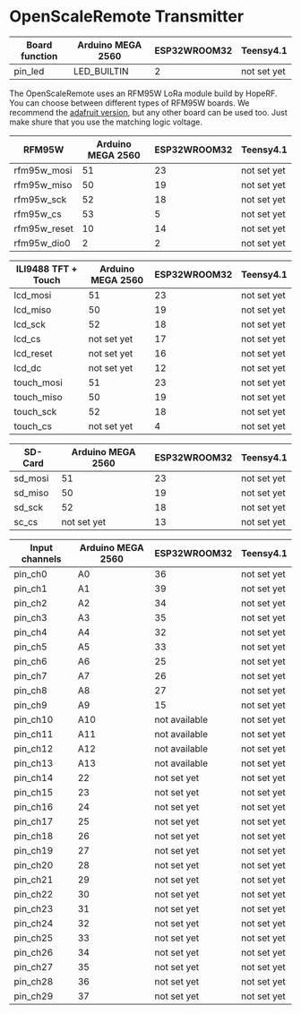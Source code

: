 # OpenScaleRemote Transmitter

Board function | Arduino MEGA 2560 | ESP32WROOM32 | Teensy4.1
-------- | -------- | -------- | --------
pin_led | LED_BUILTIN | 2 | not set yet


The OpenScaleRemote uses an RFM95W LoRa module build by HopeRF. You can choose between different types of RFM95W boards. We recommend the [adafruit version](https://www.adafruit.com/product/3072), but any other board can be used too. Just make shure that you use the matching logic voltage.

RFM95W | Arduino MEGA 2560 | ESP32WROOM32 | Teensy4.1
-------- | -------- | -------- | --------
rfm95w_mosi | 51 | 23 | not set yet
rfm95w_miso | 50 | 19 | not set yet
rfm95w_sck | 52 | 18 | not set yet
rfm95w_cs | 53 | 5 | not set yet
rfm95w_reset | 10 | 14 | not set yet
rfm95w_dio0 | 2 | 2 | not set yet

ILI9488 TFT + Touch | Arduino MEGA 2560 | ESP32WROOM32 | Teensy4.1
-------- | -------- | -------- | --------
lcd_mosi | 51 | 23 | not set yet
lcd_miso | 50 | 19 | not set yet
lcd_sck | 52 | 18 | not set yet
lcd_cs | not set yet | 17 | not set yet
lcd_reset | not set yet | 16 | not set yet
lcd_dc | not set yet | 12 | not set yet
touch_mosi | 51 | 23 | not set yet
touch_miso | 50 | 19 | not set yet
touch_sck | 52 | 18 | not set yet
touch_cs | not set yet | 4 | not set yet

SD-Card | Arduino MEGA 2560 | ESP32WROOM32 | Teensy4.1
-------- | -------- | -------- | --------
sd_mosi | 51 | 23 | not set yet
sd_miso | 50 | 19 | not set yet
sd_sck | 52 | 18 | not set yet
sc_cs | not set yet | 13 | not set yet

Input channels | Arduino MEGA 2560 | ESP32WROOM32 | Teensy4.1
-------- | -------- | -------- | --------
pin_ch0 | A0 | 36 | not set yet
pin_ch1 | A1 | 39 | not set yet
pin_ch2 | A2 | 34 | not set yet
pin_ch3 | A3 | 35 | not set yet
pin_ch4 | A4 | 32 | not set yet
pin_ch5 | A5 | 33 | not set yet
pin_ch6 | A6 | 25 | not set yet
pin_ch7 | A7 | 26 | not set yet
pin_ch8 | A8 | 27 | not set yet
pin_ch9 | A9 | 15 | not set yet
pin_ch10 | A10 | not available | not set yet
pin_ch11 | A11 | not available | not set yet
pin_ch12 | A12 | not available | not set yet
pin_ch13 | A13 | not available | not set yet
pin_ch14 | 22 | not set yet | not set yet
pin_ch15 | 23 | not set yet | not set yet
pin_ch16 | 24 | not set yet | not set yet
pin_ch17 | 25 | not set yet | not set yet
pin_ch18 | 26 | not set yet | not set yet
pin_ch19 | 27 | not set yet | not set yet
pin_ch20 | 28 | not set yet | not set yet
pin_ch21 | 29 | not set yet | not set yet
pin_ch22 | 30 | not set yet | not set yet
pin_ch23 | 31 | not set yet | not set yet
pin_ch24 | 32 | not set yet | not set yet
pin_ch25 | 33 | not set yet | not set yet
pin_ch26 | 34 | not set yet | not set yet
pin_ch27 | 35 | not set yet | not set yet
pin_ch28 | 36 | not set yet | not set yet
pin_ch29 | 37 | not set yet | not set yet

